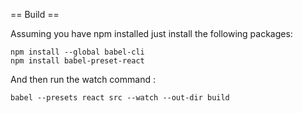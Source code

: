 == Build ==

Assuming you have npm installed just install the following packages:

    npm install --global babel-cli
    npm install babel-preset-react

And then run the watch command : 

    babel --presets react src --watch --out-dir build

